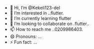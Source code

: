 - 👋 Hi, I’m @Kekeli123-del
- 👀 I’m interested in ..flutter.
- 🌱 I’m currently learning flutter
- 💞️ I’m looking to collaborate on .flutter..
- 📫 How to reach me ..0209986403.
- 😄 Pronouns: ...
- ⚡ Fun fact: ...

<!---
Kekeli123-del/Kekeli123-del is a ✨ special ✨ repository because its `README.md` (this file) appears on your GitHub profile.
You can click the Preview link to take a look at your changes.
--->
